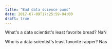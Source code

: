 ```yaml
---
title: "Bad data science puns"
date: 2017-07-09T17:25:59-04:00
draft: true
---
```

What's a data scientist's least favorite bread? NaN

Who is a data scientist's least favorite rapper? Nas


